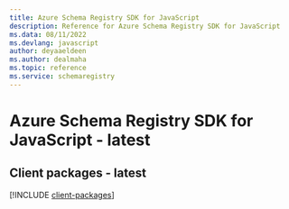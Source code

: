 ```yaml
---
title: Azure Schema Registry SDK for JavaScript
description: Reference for Azure Schema Registry SDK for JavaScript
ms.data: 08/11/2022
ms.devlang: javascript
author: deyaaeldeen
ms.author: dealmaha
ms.topic: reference
ms.service: schemaregistry
---
```

# Azure Schema Registry SDK for JavaScript - latest

## Client packages - latest
[!INCLUDE [client-packages](schema-registry-client-index.md)]